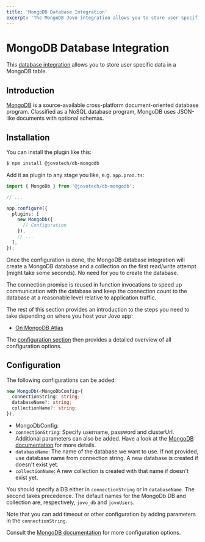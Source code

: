 ```yaml
---
title: 'MongoDB Database Integration'
excerpt: 'The MongoDB Jovo integration allows you to store user specific data and more in a MongoDB database.'
---
```


# MongoDB Database Integration

This [database integration](https://www.jovo.tech/docs/databases) allows you to store user specific data in a MongoDB table.

## Introduction

[MongoDB](https://www.mongodb.com/) is a source-available cross-platform document-oriented database program. Classified as a NoSQL database program, MongoDB uses JSON-like documents with optional schemas.

## Installation

You can install the plugin like this:

```sh
$ npm install @jovotech/db-mongodb
```

Add it as plugin to any stage you like, e.g. `app.prod.ts`:

```typescript
import { MongoDb } from '@jovotech/db-mongodb';

// ...

app.configure({
  plugins: [
    new MongoDb({
      // Configuration
    }),
    // ...
  ],
});
```

Once the configuration is done, the MongoDB database integration will create a MongoDB database and a collection on the first read/write attempt (might take some seconds). No need for you to create the database.

The connection promise is reused in function invocations to speed up communication with the database and keep the connection count to the database at a reasonable level relative to application traffic.

The rest of this section provides an introduction to the steps you need to take depending on where you host your Jovo app:

- [On MongoDB Atlas](#for-apps-hosted-on-mongodb-atlas)

The [configuration section](#configuration) then provides a detailed overview of all configuration options.


## Configuration

The following configurations can be added:

```typescript
new MongoDb(<MongoDbConfig>{
  connectionString: string;
  databaseName?: string;
  collectionName?: string;
}),
```

- MongoDbConfig:
- ``connectionString``: Specify username, password and clusterUrl. Additional parameters can also be added. Have a look at the [MongoDB documentation](https://docs.mongodb.com/drivers/node/current/fundamentals/connection/#connection-uri) for more details.
- ``databaseName``: The name of the database we want to use. If not provided, use database name from connection string. A new database is created if doesn't exist yet.
- ``collectionName``: A new collection is created with that name if doesn't exist yet.

You should specify a DB either in ``connectionString`` or in ``databaseName``. The second takes precedence. The default names for the MongoDb DB and collection are, respectively, `jovo_db` and `jovoUsers`.

Note that you can add timeout or other configuration by adding parameters in the ``connectionString``.

Consult the [MongoDB documentation](https://docs.mongodb.com/drivers/node/current/fundamentals/connection/#connection-uri) for more configuration options.

